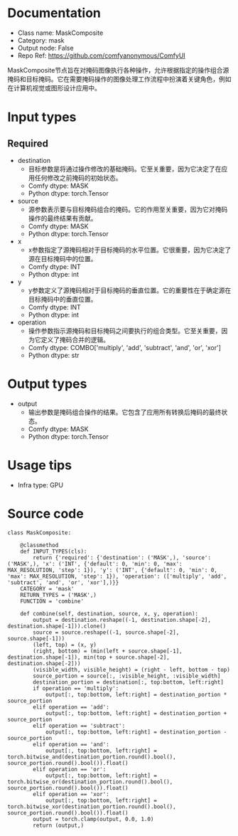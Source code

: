 # Documentation
- Class name: MaskComposite
- Category: mask
- Output node: False
- Repo Ref: https://github.com/comfyanonymous/ComfyUI

MaskComposite节点旨在对掩码图像执行各种操作，允许根据指定的操作组合源掩码和目标掩码。它在需要掩码操作的图像处理工作流程中扮演着关键角色，例如在计算机视觉或图形设计应用中。

# Input types
## Required
- destination
    - 目标参数是将通过操作修改的基础掩码。它至关重要，因为它决定了在应用任何修改之前掩码的初始状态。
    - Comfy dtype: MASK
    - Python dtype: torch.Tensor
- source
    - 源参数表示要与目标掩码组合的掩码。它的作用至关重要，因为它对掩码操作的最终结果有贡献。
    - Comfy dtype: MASK
    - Python dtype: torch.Tensor
- x
    - x参数指定了源掩码相对于目标掩码的水平位置。它很重要，因为它决定了源在目标掩码中的位置。
    - Comfy dtype: INT
    - Python dtype: int
- y
    - y参数定义了源掩码相对于目标掩码的垂直位置。它的重要性在于确定源在目标掩码中的垂直位置。
    - Comfy dtype: INT
    - Python dtype: int
- operation
    - 操作参数指示源掩码和目标掩码之间要执行的组合类型。它至关重要，因为它定义了掩码合并的逻辑。
    - Comfy dtype: COMBO['multiply', 'add', 'subtract', 'and', 'or', 'xor']
    - Python dtype: str

# Output types
- output
    - 输出参数是掩码组合操作的结果。它包含了应用所有转换后掩码的最终状态。
    - Comfy dtype: MASK
    - Python dtype: torch.Tensor

# Usage tips
- Infra type: GPU

# Source code
```
class MaskComposite:

    @classmethod
    def INPUT_TYPES(cls):
        return {'required': {'destination': ('MASK',), 'source': ('MASK',), 'x': ('INT', {'default': 0, 'min': 0, 'max': MAX_RESOLUTION, 'step': 1}), 'y': ('INT', {'default': 0, 'min': 0, 'max': MAX_RESOLUTION, 'step': 1}), 'operation': (['multiply', 'add', 'subtract', 'and', 'or', 'xor'],)}}
    CATEGORY = 'mask'
    RETURN_TYPES = ('MASK',)
    FUNCTION = 'combine'

    def combine(self, destination, source, x, y, operation):
        output = destination.reshape((-1, destination.shape[-2], destination.shape[-1])).clone()
        source = source.reshape((-1, source.shape[-2], source.shape[-1]))
        (left, top) = (x, y)
        (right, bottom) = (min(left + source.shape[-1], destination.shape[-1]), min(top + source.shape[-2], destination.shape[-2]))
        (visible_width, visible_height) = (right - left, bottom - top)
        source_portion = source[:, :visible_height, :visible_width]
        destination_portion = destination[:, top:bottom, left:right]
        if operation == 'multiply':
            output[:, top:bottom, left:right] = destination_portion * source_portion
        elif operation == 'add':
            output[:, top:bottom, left:right] = destination_portion + source_portion
        elif operation == 'subtract':
            output[:, top:bottom, left:right] = destination_portion - source_portion
        elif operation == 'and':
            output[:, top:bottom, left:right] = torch.bitwise_and(destination_portion.round().bool(), source_portion.round().bool()).float()
        elif operation == 'or':
            output[:, top:bottom, left:right] = torch.bitwise_or(destination_portion.round().bool(), source_portion.round().bool()).float()
        elif operation == 'xor':
            output[:, top:bottom, left:right] = torch.bitwise_xor(destination_portion.round().bool(), source_portion.round().bool()).float()
        output = torch.clamp(output, 0.0, 1.0)
        return (output,)
```